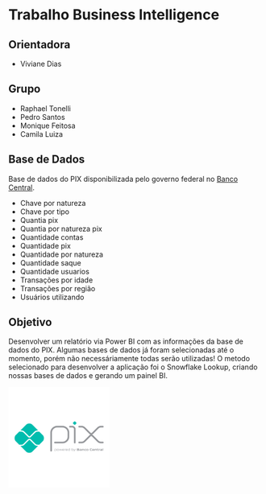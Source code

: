 # Trabalho Business Intelligence

## Orientadora

- Viviane Dias

## Grupo

- Raphael Tonelli
- Pedro Santos
- Monique Feitosa
- Camila Luiza

## Base de Dados

Base de dados do PIX disponibilizada pelo governo federal no [Banco Central](https://www.bcb.gov.br/estabilidadefinanceira/estatisticaspix).

- Chave por natureza
- Chave por tipo
- Quantia pix
- Quantia por natureza pix
- Quantidade contas
- Quantidade pix
- Quantidade por natureza
- Quantidade saque
- Quantidade usuarios
- Transações por idade
- Transações por região
- Usuários utilizando

## Objetivo

Desenvolver um relatório via Power BI com as informações da base de dados do PIX. Algumas bases de dados já foram selecionadas até o momento, porém não necessáriamente todas serão utilizadas! O metodo selecionado para desenvolver a aplicação foi o Snowflake Lookup, criando nossas bases de dados e gerando um painel BI.

<a href="https://www.bcb.gov.br/estabilidadefinanceira/estatisticaspix" ><img src="images/pix.png" alt="drawing" width="200"/></a>
